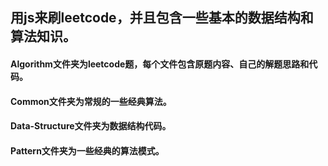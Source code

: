 ## 用js来刷leetcode，并且包含一些基本的数据结构和算法知识。
#### Algorithm文件夹为leetcode题，每个文件包含原题内容、自己的解题思路和代码。
#### Common文件夹为常规的一些经典算法。
#### Data-Structure文件夹为数据结构代码。
#### Pattern文件夹为一些经典的算法模式。
